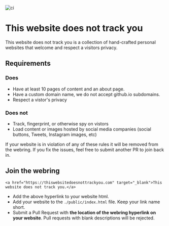![ci](https://github.com/thiswebsitedoesnottrackyou/thiswebsitedoesnottrackyou.com/workflows/ci/badge.svg)

# This website does not track you

This website does not track you is a collection of hand-crafted personal websites that welcome and respect a visitors privacy.

## Requirements

### Does
- Have at least 10 pages of content and an about page. 
- Have a custom domain name, we do not accept github.io subdomains.
- Respect a vistor's privacy

### Does not
- Track, fingerprint, or otherwise spy on vistors
- Load content or images hosted by social media companies (social buttons, Tweets, Instagram images, etc)

If your website is in violation of any of these rules it will be removed from the webring. If you fix the issues, feel free to submit another PR to join back in.

## Join the webring
```
<a href="https://thiswebsitedoesnottrackyou.com" target="_blank">This website does not track you.</a>
```

- Add the above hyperlink to your website html.
- Add your website to the `./public/index.html` file. Keep your link name short.
- Submit a Pull Request with <b>the location of the webring hyperlink on your website</b>. Pull requests with blank descriptions will be rejected.
